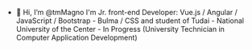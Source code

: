 - 👋 Hi, I’m @tmMagno
I'm Jr. front-end Developer: Vue.js / Angular / JavaScript / Bootstrap - Bulma / CSS 
and student of Tudai - National University of the Center - In Progress
(University Technician in Computer Application Development)
